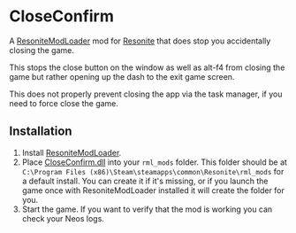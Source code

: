 # CloseConfirm

A [ResoniteModLoader](https://github.com/resonite-modding-group/ResoniteModLoader) mod for [Resonite](https://resonite.com/)  that does stop you accidentally closing the game.

This stops the close button on the window as well as alt-f4 from closing the game but rather opening up the dash to the exit game screen.

This does not properly prevent closing the app via the task manager, if you need to force close the game.

## Installation
1. Install [ResoniteModLoader](https://github.com/resonite-modding-group/ResoniteModLoader).
1. Place [CloseConfirm.dll](https://github.com/AlexW-578/CloseConfirm/releases/latest/download/CloseConfirm.dll) into your `rml_mods` folder. This folder should be at `C:\Program Files (x86)\Steam\steamapps\common\Resonite\rml_mods` for a default install. You can create it if it's missing, or if you launch the game once with ResoniteModLoader installed it will create the folder for you.
1. Start the game. If you want to verify that the mod is working you can check your Neos logs.